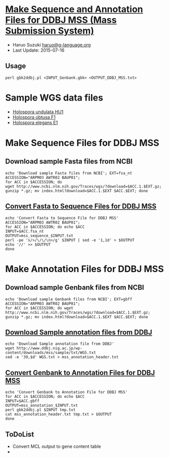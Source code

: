 # [Make Sequence and Annotation Files for DDBJ MSS (Mass Submission System)](http://www.ddbj.nig.ac.jp/sub/mss_flow-e.html)
* Haruo Suzuki <haruo@g-language.org>
* Last Update: 2015-07-16

## Usage
    perl gbk2ddbj.pl <INPUT_Genbank.gbk> <OUTPUT_DDBJ_MSS.txt>

# Sample WGS data files
* [Holospora undulata HU1](http://www.ncbi.nlm.nih.gov/Traces/wgs/?val=ARPM03)
* [Holospora obtusa F1](http://www.ncbi.nlm.nih.gov/Traces/wgs/?val=AWTR02)
* [Holospora elegans E1](http://www.ncbi.nlm.nih.gov/Traces/wgs/?val=BAUP01)

# Make Sequence Files for DDBJ MSS
## Download sample Fasta files from NCBI
    echo 'Download sample Fasta files from NCBI'; EXT=fsa_nt
    ACCESSION="ARPM03 AWTR02 BAUP01";
    for ACC in $ACCESSION; do 
    wget http://www.ncbi.nlm.nih.gov/Traces/wgs/?download=$ACC.1.$EXT.gz;
    gunzip *.gz; mv index.html?download=$ACC.1.$EXT $ACC.$EXT; done

## [Convert Fasta to Sequence Files for DDBJ MSS](http://www.ddbj.nig.ac.jp/sub/mss/sequence_file-e.html)
    echo 'Convert Fasta to Sequence File for DDBJ MSS'
    ACCESSION="ARPM03 AWTR02 BAUP01";
    for ACC in $ACCESSION; do echo $ACC
    INPUT=$ACC.fsa_nt
    OUTPUT=mss_sequence_$INPUT.txt
    perl -pe 's/>/\/\/\n>/g' $INPUT | sed -e '1,1d' > $OUTPUT
    echo '//' >> $OUTPUT
    done

# Make Annotation Files for DDBJ MSS
## Download sample Genbank files from NCBI
    echo 'Download sample Genbank files from NCBI'; EXT=gbff
    ACCESSION="ARPM03 AWTR02 BAUP01";
    for ACC in $ACCESSION; do wget http://www.ncbi.nlm.nih.gov/Traces/wgs/?download=$ACC.1.$EXT.gz; 
    gunzip *.gz; mv index.html?download=$ACC.1.$EXT $ACC.$EXT; done

## [Download Sample annotation files from DDBJ](http://www.ddbj.nig.ac.jp/sub/mss/sample-e.html)
    echo 'Download Sample annotation file from DDBJ'
    wget http://www.ddbj.nig.ac.jp/wp-content/downloads/mss/sample/txt/WGS.txt
    sed -e '39,$d' WGS.txt > mss_annotation_header.txt

## [Convert Genbank to Annotation Files for DDBJ MSS](http://www.ddbj.nig.ac.jp/sub/mss/annotation_file-e.html)
    echo 'Convert Genbank to Annotation File for DDBJ MSS'
    for ACC in $ACCESSION; do echo $ACC
    INPUT=$ACC.gbff
    OUTPUT=mss_annotation_$INPUT.txt
    perl gbk2ddbj.pl $INPUT tmp.txt
    cat mss_annotation_header.txt tmp.txt > $OUTPUT
    done

## ToDoList
* Convert MCL output to gene content table
* 
